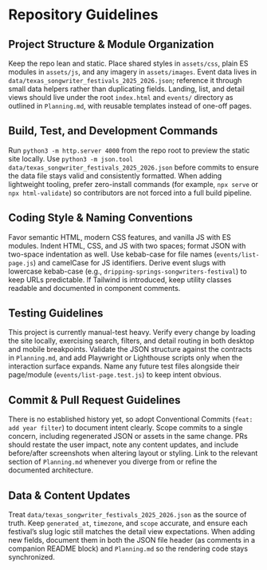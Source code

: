 # Repository Guidelines

## Project Structure & Module Organization
Keep the repo lean and static. Place shared styles in `assets/css`, plain ES modules in `assets/js`, and any imagery in `assets/images`. Event data lives in `data/texas_songwriter_festivals_2025_2026.json`; reference it through small data helpers rather than duplicating fields. Landing, list, and detail views should live under the root `index.html` and `events/` directory as outlined in `Planning.md`, with reusable templates instead of one-off pages.

## Build, Test, and Development Commands
Run `python3 -m http.server 4000` from the repo root to preview the static site locally. Use `python3 -m json.tool data/texas_songwriter_festivals_2025_2026.json` before commits to ensure the data file stays valid and consistently formatted. When adding lightweight tooling, prefer zero-install commands (for example, `npx serve` or `npx html-validate`) so contributors are not forced into a full build pipeline.

## Coding Style & Naming Conventions
Favor semantic HTML, modern CSS features, and vanilla JS with ES modules. Indent HTML, CSS, and JS with two spaces; format JSON with two-space indentation as well. Use kebab-case for file names (`events/list-page.js`) and camelCase for JS identifiers. Derive event slugs with lowercase kebab-case (e.g., `dripping-springs-songwriters-festival`) to keep URLs predictable. If Tailwind is introduced, keep utility classes readable and documented in component comments.

## Testing Guidelines
This project is currently manual-test heavy. Verify every change by loading the site locally, exercising search, filters, and detail routing in both desktop and mobile breakpoints. Validate the JSON structure against the contracts in `Planning.md`, and add Playwright or Lighthouse scripts only when the interaction surface expands. Name any future test files alongside their page/module (`events/list-page.test.js`) to keep intent obvious.

## Commit & Pull Request Guidelines
There is no established history yet, so adopt Conventional Commits (`feat: add year filter`) to document intent clearly. Scope commits to a single concern, including regenerated JSON or assets in the same change. PRs should restate the user impact, note any content updates, and include before/after screenshots when altering layout or styling. Link to the relevant section of `Planning.md` whenever you diverge from or refine the documented architecture.

## Data & Content Updates
Treat `data/texas_songwriter_festivals_2025_2026.json` as the source of truth. Keep `generated_at`, `timezone`, and `scope` accurate, and ensure each festival’s slug logic still matches the detail view expectations. When adding new fields, document them in both the JSON file header (as comments in a companion README block) and `Planning.md` so the rendering code stays synchronized.
